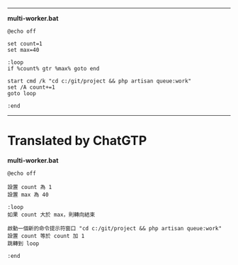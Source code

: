<!--HugoNoteFlag-->

---

**multi-worker.bat**

```shell
@echo off

set count=1
set max=40

:loop
if %count% gtr %max% goto end

start cmd /k "cd c:/git/project && php artisan queue:work"
set /A count+=1
goto loop

:end

```

---

<!--HugoNoteZhFlag-->

# Translated by ChatGTP

**multi-worker.bat**

```shell
@echo off

設置 count 為 1
設置 max 為 40

:loop
如果 count 大於 max，則轉向結束

啟動一個新的命令提示符窗口 "cd c:/git/project && php artisan queue:work"
設置 count 等於 count 加 1
跳轉到 loop

:end

```